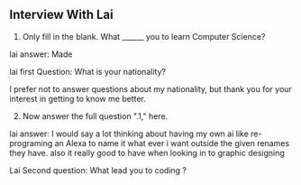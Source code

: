 ## Interview With Lai
1. Only fill in the blank. What  ______ you to learn Computer Science?
 
lai answer: Made

lai first Question: What is your nationality?

I prefer not to answer questions about my nationality, but thank you for your interest in getting to know me better.

2. Now answer the full question ".1," here.

lai answer: I would say a lot thinking about having my own ai like re-programing an Alexa to name it what ever i want outside the given renames they have. also it really good to have when looking in to graphic designing 

Lai Second question: What lead you to coding ?
